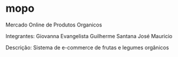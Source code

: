 # mopo
Mercado Online de Produtos Organicos

Integrantes:
Giovanna Evangelista
Guilherme Santana
José Mauricio

Descrição:
Sistema de e-commerce de frutas e legumes orgânicos